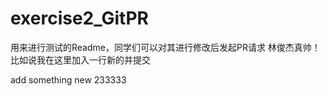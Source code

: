 # exercise2_GitPR
用来进行测试的Readme，同学们可以对其进行修改后发起PR请求
林俊杰真帅！
比如说我在这里加入一行新的并提交

add something new 233333
